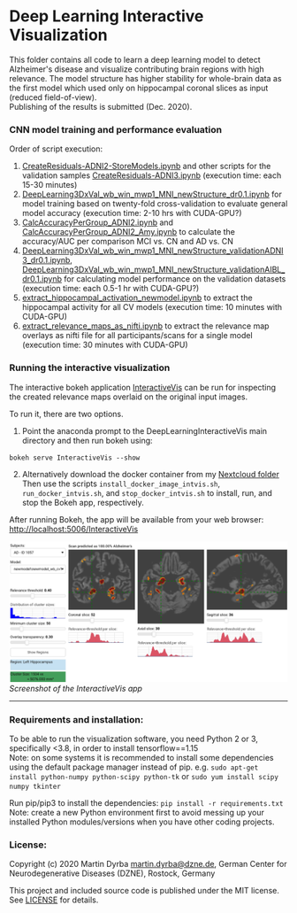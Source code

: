 # Deep Learning Interactive Visualization

This folder contains all code to learn a deep learning model to detect Alzheimer's disease and visualize contributing brain regions with high relevance.
The model structure has higher stability for whole-brain data as the first model which used only on hippocampal coronal slices as input (reduced field-of-view).  
Publishing of the results is submitted (Dec. 2020).


### CNN model training and performance evaluation

Order of script execution:
1. [CreateResiduals-ADNI2-StoreModels.ipynb](CreateResiduals-ADNI2-StoreModels.ipynb) and other scripts for the validation samples [CreateResiduals-ADNI3.ipynb](CreateResiduals-ADNI3.ipynb) (execution time: each 15-30 minutes)
2. [DeepLearning3DxVal_wb_win_mwp1_MNI_newStructure_dr0.1.ipynb](DeepLearning3DxVal_wb_win_mwp1_MNI_newStructure_dr0.1.ipynb) for model training based on twenty-fold cross-validation to evaluate general model accuracy (execution time: 2-10 hrs with CUDA-GPU?)
3. [CalcAccuracyPerGroup_ADNI2.ipynb](CalcAccuracyPerGroup_ADNI2.ipynb) and [CalcAccuracyPerGroup_ADNI2_Amy.ipynb](CalcAccuracyPerGroup_ADNI2_Amy.ipynb) to calculate the accuracy/AUC per comparison MCI vs. CN and AD vs. CN
4. [DeepLearning3DxVal_wb_win_mwp1_MNI_newStructure_validationADNI3_dr0.1.ipynb](DeepLearning3DxVal_wb_win_mwp1_MNI_newStructure_validationADNI3_dr0.1.ipynb), [DeepLearning3DxVal_wb_win_mwp1_MNI_newStructure_validationAIBL_dr0.1.ipynb](DeepLearning3DxVal_wb_win_mwp1_MNI_newStructure_validationAIBL_dr0.1.ipynb) for calculating model performance on the validation datasets (execution time: each 0.5-1 hr with CUDA-GPU?)
5. [extract_hippocampal_activation_newmodel.ipynb](extract_hippocampal_activation_newmodel.ipynb) to extract the hippocampal activity for all CV models (execution time: 10 minutes with CUDA-GPU)
6. [extract_relevance_maps_as_nifti.ipynb](extract_relevance_maps_as_nifti.ipynb) to extract the relevance map overlays as nifti file for all participants/scans for a single model (execution time: 30 minutes with CUDA-GPU)


### Running the interactive visualization

The interactive bokeh application [InteractiveVis](InteractiveVis) can be run for inspecting the created relevance maps overlaid on the original input images.

To run it, there are two options.

1. Point the anaconda prompt to the DeepLearningInteractiveVis main directory and then run bokeh using:
```
bokeh serve InteractiveVis --show
```

2. Alternatively download the docker container from my [Nextcloud folder](https://nextcloud.dzne.de/index.php/s/MPWSDzKgfJWCH5W)  
Then use the scripts ```install_docker_image_intvis.sh```, ```run_docker_intvis.sh```, and ```stop_docker_intvis.sh``` to install, run, and stop the Bokeh app, respectively.

After running Bokeh, the app will be available from your web browser: [http://localhost:5006/InteractiveVis](http://localhost:5006/InteractiveVis)


![Screenshot of the InteractiveVis app](Screenshot_InteractiveVis.png)*Screenshot of the InteractiveVis app*


***


### Requirements and installation:

To be able to run the visualization software, you need Python 2 or 3, specifically <3.8, in order to install tensorflow==1.15  
Note: on some systems it is recommended to install some dependencies using the default package manager instead of pip. e.g.
`sudo apt-get install python-numpy python-scipy python-tk`
or
`sudo yum install scipy numpy tkinter`

Run pip/pip3 to install the dependencies:
`pip install -r requirements.txt`  
Note: create a new Python environment first to avoid messing up your installed Python modules/versions when you have other coding projects.


### License:

Copyright (c) 2020 Martin Dyrba martin.dyrba@dzne.de, German Center for Neurodegenerative Diseases (DZNE), Rostock, Germany

This project and included source code is published under the MIT license. See [LICENSE](LICENSE) for details.
